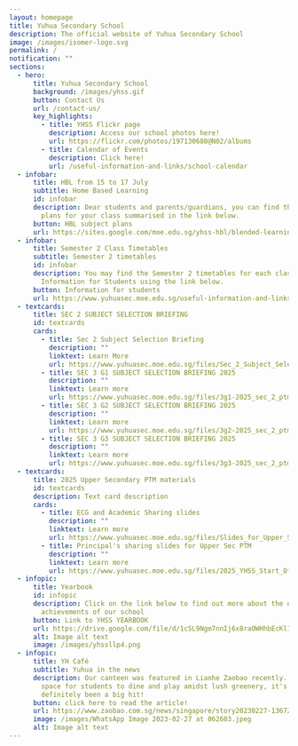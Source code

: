 ```yaml
---
layout: homepage
title: Yuhua Secondary School
description: The official website of Yuhua Secondary School
image: /images/isomer-logo.svg
permalink: /
notification: ""
sections:
  - hero:
      title: Yuhua Secondary School
      background: /images/yhss.gif
      button: Contact Us
      url: /contact-us/
      key_highlights:
        - title: YHSS Flickr page
          description: Access our school photos here!
          url: https://flickr.com/photos/197130688@N02/albums
        - title: Calendar of Events
          description: Click here!
          url: /useful-information-and-links/school-calendar
  - infobar:
      title: HBL from 15 to 17 July
      subtitle: Home Based Learning
      id: infobar
      description: Dear students and parents/guardians, you can find the HBL subject
        plans for your class summarised in the link below.
      button: HBL subject plans
      url: https://sites.google.com/moe.edu.sg/yhss-hbl/blended-learning/hbl-subject-plans-2025
  - infobar:
      title: Semester 2 Class Timetables
      subtitle: Semester 2 timetables
      id: infobar
      description: You may find the Semester 2 timetables for each class under
        Information for Students using the link below.
      button: Information for students
      url: https://www.yuhuasec.moe.edu.sg/useful-information-and-links/information-for-students/
  - textcards:
      title: SEC 2 SUBJECT SELECTION BRIEFING
      id: textcards
      cards:
        - title: Sec 2 Subject Selection Briefing
          description: ""
          linktext: Learn More
          url: https://www.yuhuasec.moe.edu.sg/files/Sec_2_Subject_Selection_Briefing_2_April_2025_ECG_VP.pdf
        - title: SEC 3 G1 SUBJECT SELECTION BRIEFING 2025
          description: ""
          linktext: Learn more
          url: https://www.yuhuasec.moe.edu.sg/files/3g1-2025_sec_2_ptm_subject_combination_for_2026_sec_3g1.pdf
        - title: SEC 3 G2 SUBJECT SELECTION BRIEFING 2025
          description: ""
          linktext: Learn more
          url: https://www.yuhuasec.moe.edu.sg/files/3g2-2025_sec_2_ptm_subject_combination_for_2026_sec_3g2__002_.pdf
        - title: SEC 3 G3 SUBJECT SELECTION BRIEFING 2025
          description: ""
          linktext: Learn more
          url: https://www.yuhuasec.moe.edu.sg/files/3g3-2025_sec_2_ptm_subject_combination_for_2026_sec_3g3.pdf
  - textcards:
      title: 2025 Upper Secondary PTM materials
      id: textcards
      description: Text card description
      cards:
        - title: ECG and Academic Sharing slides
          description: ""
          linktext: Learn more
          url: https://www.yuhuasec.moe.edu.sg/files/Slides_for_Upper_Sec_PTM.pdf
        - title: Principal's sharing slides for Upper Sec PTM
          description: ""
          linktext: Learn more
          url: https://www.yuhuasec.moe.edu.sg/files/2025_YHSS_Start_Of_Year_Slides_from_P__Upper_Sec_PTM_.pdf
  - infopic:
      title: Yearbook
      id: infopic
      description: Click on the link below to find out more about the events and
        achievements of our school
      button: Link to YHSS YEARBOOK
      url: https://drive.google.com/file/d/1cSL9Ngm7nnIj6x8raOWHhbEcKl163s6Z/view?usp=drive_web
      alt: Image alt text
      image: /images/yhssllp4.png
  - infopic:
      title: YH Café
      subtitle: Yuhua in the news
      description: Our canteen was featured in Lianhe Zaobao recently. An inviting
        space for students to dine and play amidst lush greenery, it's
        definitely been a big hit!
      button: click here to read the article!
      url: https://www.zaobao.com.sg/news/singapore/story20230227-1367207
      image: /images/WhatsApp Image 2023-02-27 at 062603.jpeg
      alt: Image alt text
---
```

